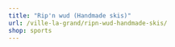 ```yaml
---
title: "Rip'n wud (Handmade skis)"
url: /ville-la-grand/ripn-wud-handmade-skis/
shop: sports
---
```

